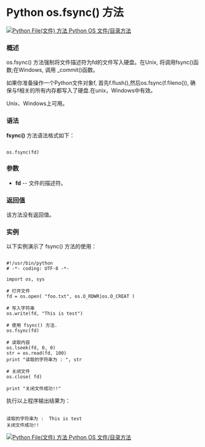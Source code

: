 Python os.fsync() 方法
====================

 [![Python File(文件) 方法](../images/up.gif)
 Python OS 文件/目录方法](os-file-methods.html)


  ### 概述

 os.fsync() 方法强制将文件描述符为fd的文件写入硬盘。在Unix, 将调用fsync()函数;在Windows, 调用 \_commit()函数。

 如果你准备操作一个Python文件对象f, 首先f.flush(),然后os.fsync(f.fileno()), 确保与f相关的所有内存都写入了硬盘.在unix，Windows中有效。

 Unix、Windows上可用。

 ### 语法

 **fsync()** 方法语法格式如下：


```

os.fsync(fd)

```

 ### 参数

  * **fd** -- 文件的描述符。


  ### 返回值

 该方法没有返回值。

 ### 实例

 以下实例演示了 fsync() 方法的使用：


```

#!/usr/bin/python
# -*- coding: UTF-8 -*-

import os, sys

# 打开文件
fd = os.open( "foo.txt", os.O_RDWR|os.O_CREAT )

# 写入字符串
os.write(fd, "This is test")

# 使用 fsync() 方法.
os.fsync(fd)

# 读取内容
os.lseek(fd, 0, 0)
str = os.read(fd, 100)
print "读取的字符串为 : ", str

# 关闭文件
os.close( fd)

print "关闭文件成功!!"

```

 执行以上程序输出结果为：


```

读取的字符串为 :  This is test
关闭文件成功!!

```

 [![Python File(文件) 方法](../images/up.gif)
 Python OS 文件/目录方法](os-file-methods.html)
